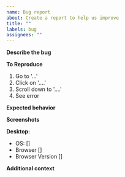 ```yaml
---
name: Bug report
about: Create a report to help us improve
title: ""
labels: bug
assignees: ""
---
```


<!--
**DID YOU MAKE SURE TO CLEAR CACHE BEFORE OPENING AN ISSUE?**
Sometimes your browser has old files cached and the bug you are experiencing might be already fixed, or is just a side effect of a new update. If you don't know how to do that, this website should help: https://www.pcmag.com/how-to/how-to-clear-your-cache-on-any-browser

-->

**Describe the bug** <!-- A clear and concise description of what the bug is. -->

<!-- **Did it happen in incognito mode?**
Sometimes things work in incognito mode, which allows me to further track down the issue. -->

**To Reproduce** <!-- Steps to reproduce the behavior: -->

1. Go to '...'
2. Click on '....'
3. Scroll down to '....'
4. See error

**Expected behavior** <!-- A clear and concise description of what you expected to happen. -->

**Screenshots** <!-- If applicable, add screenshots to further help explain your problem. -->

**Desktop:** <!-- if you encountered an issue while using Monkeytype on your computer please complete the following information, delete this section if not-->

- OS: [] <!-- e.g. Windows 10, MacOS, Linux-->
- Browser [] <!-- e.g. Chrome, Firefox, Safari, etc... -->
- Browser Version [] <!-- e.g. 22 -->

**Additional context** <!-- Add any other context about the problem here. -->
